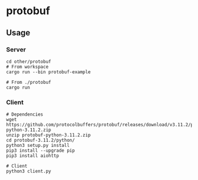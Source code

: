 # protobuf

## Usage

### Server

```shell
cd other/protobuf
# From workspace
cargo run --bin protobuf-example

# From ./protobuf
cargo run
```

### Client

```shell
# Dependencies
wget https://github.com/protocolbuffers/protobuf/releases/download/v3.11.2/protobuf-python-3.11.2.zip
unzip protobuf-python-3.11.2.zip
cd protobuf-3.11.2/python/
python3 setup.py install
pip3 install --upgrade pip
pip3 install aiohttp

# Client
python3 client.py
```
